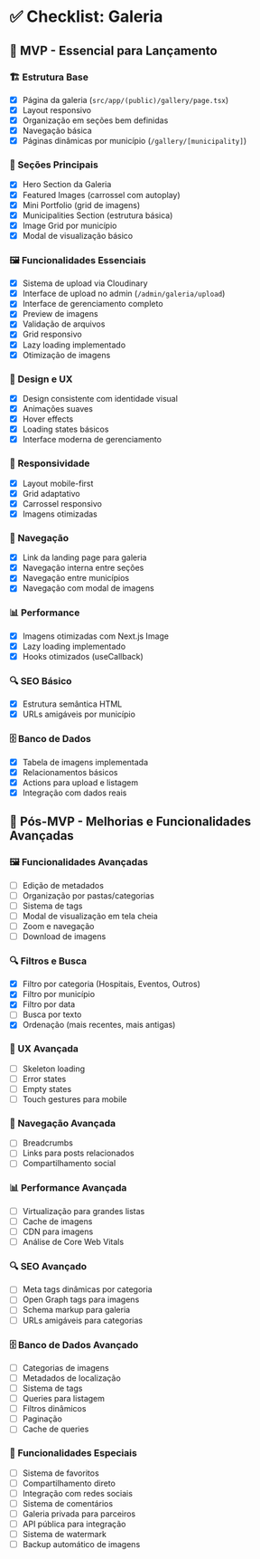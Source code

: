 # ✅ Checklist: Galeria

## 🎯 **MVP - Essencial para Lançamento**

### 🏗️ Estrutura Base

- [x] Página da galeria (`src/app/(public)/gallery/page.tsx`)
- [x] Layout responsivo
- [x] Organização em seções bem definidas
- [x] Navegação básica
- [x] Páginas dinâmicas por município (`/gallery/[municipality]`)

### 🎯 Seções Principais

- [x] Hero Section da Galeria
- [x] Featured Images (carrossel com autoplay)
- [x] Mini Portfolio (grid de imagens)
- [x] Municipalities Section (estrutura básica)
- [x] Image Grid por município
- [x] Modal de visualização básico

### 🖼️ Funcionalidades Essenciais

- [x] Sistema de upload via Cloudinary
- [x] Interface de upload no admin (`/admin/galeria/upload`)
- [x] Interface de gerenciamento completo
- [x] Preview de imagens
- [x] Validação de arquivos
- [x] Grid responsivo
- [x] Lazy loading implementado
- [x] Otimização de imagens

### 🎨 Design e UX

- [x] Design consistente com identidade visual
- [x] Animações suaves
- [x] Hover effects
- [x] Loading states básicos
- [x] Interface moderna de gerenciamento

### 📱 Responsividade

- [x] Layout mobile-first
- [x] Grid adaptativo
- [x] Carrossel responsivo
- [x] Imagens otimizadas

### 🔗 Navegação

- [x] Link da landing page para galeria
- [x] Navegação interna entre seções
- [x] Navegação entre municípios
- [x] Navegação com modal de imagens

### 📊 Performance

- [x] Imagens otimizadas com Next.js Image
- [x] Lazy loading implementado
- [x] Hooks otimizados (useCallback)

### 🔍 SEO Básico

- [x] Estrutura semântica HTML
- [x] URLs amigáveis por município

### 🗄️ Banco de Dados

- [x] Tabela de imagens implementada
- [x] Relacionamentos básicos
- [x] Actions para upload e listagem
- [x] Integração com dados reais

## 🚀 **Pós-MVP - Melhorias e Funcionalidades Avançadas**

### 🖼️ Funcionalidades Avançadas

- [ ] Edição de metadados
- [ ] Organização por pastas/categorias
- [ ] Sistema de tags
- [ ] Modal de visualização em tela cheia
- [ ] Zoom e navegação
- [ ] Download de imagens

### 🔍 Filtros e Busca

- [x] Filtro por categoria (Hospitais, Eventos, Outros)
- [x] Filtro por município
- [x] Filtro por data
- [ ] Busca por texto
- [x] Ordenação (mais recentes, mais antigas)

### 🎨 UX Avançada

- [ ] Skeleton loading
- [ ] Error states
- [ ] Empty states
- [ ] Touch gestures para mobile

### 🔗 Navegação Avançada

- [ ] Breadcrumbs
- [ ] Links para posts relacionados
- [ ] Compartilhamento social

### 📊 Performance Avançada

- [ ] Virtualização para grandes listas
- [ ] Cache de imagens
- [ ] CDN para imagens
- [ ] Análise de Core Web Vitals

### 🔍 SEO Avançado

- [ ] Meta tags dinâmicas por categoria
- [ ] Open Graph tags para imagens
- [ ] Schema markup para galeria
- [ ] URLs amigáveis para categorias

### 🗄️ Banco de Dados Avançado

- [ ] Categorias de imagens
- [ ] Metadados de localização
- [ ] Sistema de tags
- [ ] Queries para listagem
- [ ] Filtros dinâmicos
- [ ] Paginação
- [ ] Cache de queries

### 🚀 Funcionalidades Especiais

- [ ] Sistema de favoritos
- [ ] Compartilhamento direto
- [ ] Integração com redes sociais
- [ ] Sistema de comentários
- [ ] Galeria privada para parceiros
- [ ] API pública para integração
- [ ] Sistema de watermark
- [ ] Backup automático de imagens
